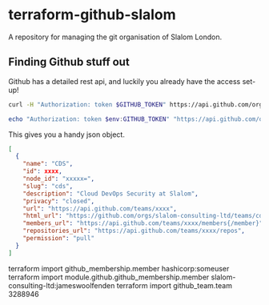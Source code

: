 # terraform-github-slalom

A repository for managing the git organisation of Slalom London.

## Finding Github stuff out

Github has a detailed rest api, and luckily you already have the access set-up!

```bash
curl -H "Authorization: token $GITHUB_TOKEN" https://api.github.com/orgs/$GITHUB_ORGANIZATION/teams
```

```powershell
echo "Authorization: token $env:GITHUB_TOKEN" "https://api.github.com/orgs/$env:GITHUB_ORGANIZATION/teams"
```

This gives you a handy json object.

```json
[
  {
    "name": "CDS",
    "id": xxxx,
    "node_id": "xxxxx=",
    "slug": "cds",
    "description": "Cloud DevOps Security at Slalom",
    "privacy": "closed",
    "url": "https://api.github.com/teams/xxxx",
    "html_url": "https://github.com/orgs/slalom-consulting-ltd/teams/cds",
    "members_url": "https://api.github.com/teams/xxxx/members{/member}",
    "repositories_url": "https://api.github.com/teams/xxxx/repos",
    "permission": "pull"
  }
]
```

terraform import github_membership.member hashicorp:someuser
terraform import module.github.github_membership.member slalom-consulting-ltd:jameswoolfenden
terraform import github_team.team  3288946
